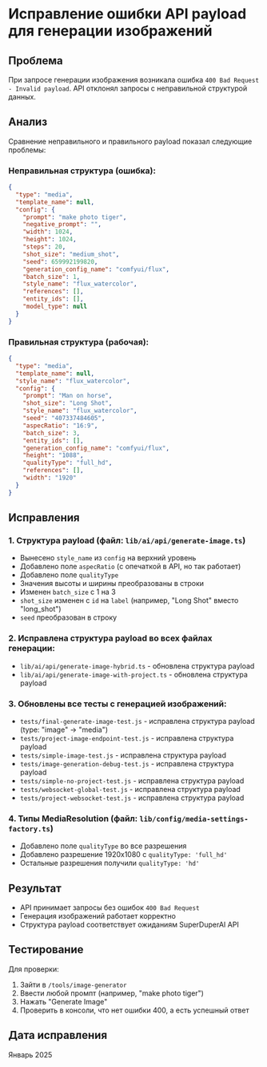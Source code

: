 # Исправление ошибки API payload для генерации изображений

## Проблема

При запросе генерации изображения возникала ошибка `400 Bad Request - Invalid payload`. API отклонял запросы с неправильной структурой данных.

## Анализ

Сравнение неправильного и правильного payload показал следующие проблемы:

### Неправильная структура (ошибка):

```json
{
  "type": "media",
  "template_name": null,
  "config": {
    "prompt": "make photo tiger",
    "negative_prompt": "",
    "width": 1024,
    "height": 1024,
    "steps": 20,
    "shot_size": "medium_shot",
    "seed": 659992199820,
    "generation_config_name": "comfyui/flux",
    "batch_size": 1,
    "style_name": "flux_watercolor",
    "references": [],
    "entity_ids": [],
    "model_type": null
  }
}
```

### Правильная структура (рабочая):

```json
{
  "type": "media",
  "template_name": null,
  "style_name": "flux_watercolor",
  "config": {
    "prompt": "Man on horse",
    "shot_size": "Long Shot",
    "style_name": "flux_watercolor",
    "seed": "407337484605",
    "aspecRatio": "16:9",
    "batch_size": 3,
    "entity_ids": [],
    "generation_config_name": "comfyui/flux",
    "height": "1088",
    "qualityType": "full_hd",
    "references": [],
    "width": "1920"
  }
}
```

## Исправления

### 1. Структура payload (файл: `lib/ai/api/generate-image.ts`)

- Вынесено `style_name` из `config` на верхний уровень
- Добавлено поле `aspecRatio` (с опечаткой в API, но так работает)
- Добавлено поле `qualityType`
- Значения высоты и ширины преобразованы в строки
- Изменен `batch_size` с 1 на 3
- `shot_size` изменен с `id` на `label` (например, "Long Shot" вместо "long_shot")
- `seed` преобразован в строку

### 2. Исправлена структура payload во всех файлах генерации:

- `lib/ai/api/generate-image-hybrid.ts` - обновлена структура payload
- `lib/ai/api/generate-image-with-project.ts` - обновлена структура payload

### 3. Обновлены все тесты с генерацией изображений:

- `tests/final-generate-image-test.js` - исправлена структура payload (type: "image" → "media")
- `tests/project-image-endpoint-test.js` - исправлена структура payload
- `tests/simple-image-test.js` - исправлена структура payload
- `tests/image-generation-debug-test.js` - исправлена структура payload
- `tests/simple-no-project-test.js` - исправлена структура payload
- `tests/websocket-global-test.js` - исправлена структура payload
- `tests/project-websocket-test.js` - исправлена структура payload

### 4. Типы MediaResolution (файл: `lib/config/media-settings-factory.ts`)

- Добавлено поле `qualityType` во все разрешения
- Добавлено разрешение 1920x1080 с `qualityType: 'full_hd'`
- Остальные разрешения получили `qualityType: 'hd'`

## Результат

- API принимает запросы без ошибок `400 Bad Request`
- Генерация изображений работает корректно
- Структура payload соответствует ожиданиям SuperDuperAI API

## Тестирование

Для проверки:

1. Зайти в `/tools/image-generator`
2. Ввести любой промпт (например, "make photo tiger")
3. Нажать "Generate Image"
4. Проверить в консоли, что нет ошибки 400, а есть успешный ответ

## Дата исправления

Январь 2025
